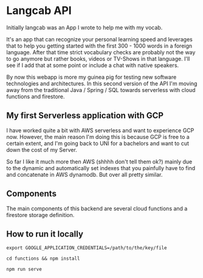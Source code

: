 # Langcab API

Initially langcab was an App I wrote to help me with my vocab. 

It's an app that can recognize your personal learning speed and leverages that to help you getting started with the first 300 - 1000 words in a foreign language.
After that time strict vocabulary checks are probably not the way to go anymore but rather books, videos or TV-Shows in that language.
I'll see if I add that at some point or include a chat with native speakers.

By now this webapp is more my guinea pig for testing new software technologies and architectures.
In this second version of the API I'm moving away from the traditional Java / Spring / SQL towards serverless with cloud functions and firestore.

## My first Serverless application with GCP

I have worked quite a bit with AWS serverless and want to experience GCP now.
However, the main reason I'm doing this is because GCP is free to a certain extent, and I'm going back to UNI for a bachelors and want to cut down the cost of my Server.

So far I like it much more then AWS (shhhh don't tell them ok?) mainly due to the dynamic and automatically set indexes that you painfully have to find and concatenate in AWS dynamodb.
But over all pretty similar.

## Components

The main components of this backend are several cloud functions and a firestore storage definition.

## How to run it locally
```export GOOGLE_APPLICATION_CREDENTIALS=/path/to/the/key/file```

```cd functions && npm install```

```npm run serve```

